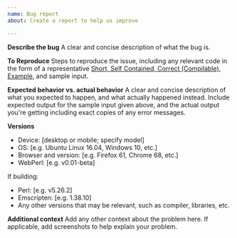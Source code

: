 ```yaml
---
name: Bug report
about: Create a report to help us improve

---
```


**Describe the bug**
A clear and concise description of what the bug is.

**To Reproduce**
Steps to reproduce the issue, including any relevant code in the form of a representative [Short, Self Contained, Correct (Compilable), Example](http://sscce.org/), and sample input.

**Expected behavior vs. actual behavior**
A clear and concise description of what you expected to happen, and what actually happened instead. Include expected output for the sample input given above, and the actual output you're getting including exact copies of any error messages.

**Versions**
 - Device: [desktop or mobile; specify model]
 - OS: [e.g. Ubuntu Linux 16.04, Windows 10, etc.]
 - Browser and version: [e.g. Firefox 61, Chrome 68, etc.]
 - WebPerl: [e.g. v0.01-beta]

If building:
 - Perl: [e.g. v5.26.2]
 - Emscripten: [e.g. 1.38.10]
 - Any other versions that may be relevant, such as compiler, libraries, etc.

**Additional context**
Add any other context about the problem here. If applicable, add screenshots to help explain your problem.

